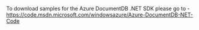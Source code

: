 To download samples for the Azure DocumentDB .NET SDK please go to - https://code.msdn.microsoft.com/windowsazure/Azure-DocumentDB-NET-Code 
